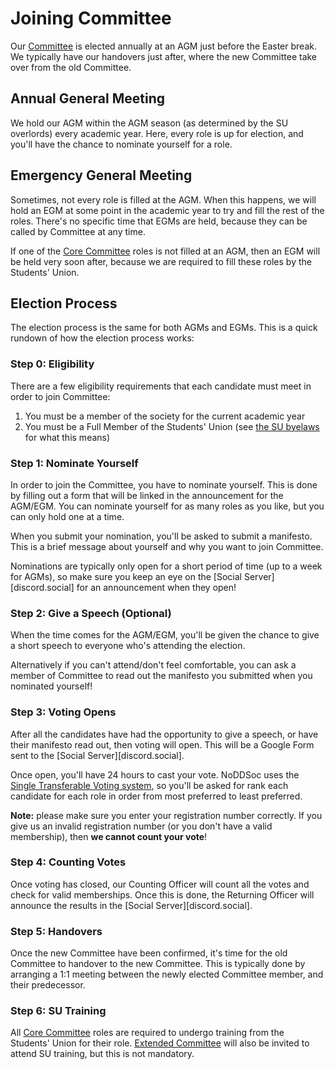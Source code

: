 # Joining Committee

Our [Committee](introduction.md) is elected annually at an AGM just before the Easter break. We typically have our handovers just after, where the new Committee take over from the old Committee. 

## Annual General Meeting

We hold our AGM within the AGM season (as determined by the SU overlords) every academic year. Here, every role is up for election, and you'll have the chance to nominate yourself for a role. 

## Emergency General Meeting

Sometimes, not every role is filled at the AGM. When this happens, we will hold an EGM at some point in the academic year to try and fill the rest of the roles. There's no specific time that EGMs are held, because they can be called by Committee at any time.

If one of the [Core Committee](introduction.md#core-committee) roles is not filled at an AGM, then an EGM will be held very soon after, because we are required to fill these roles by the Students' Union.

## Election Process

The election process is the same for both AGMs and EGMs. This is a quick rundown of how the election process works:

### Step 0: Eligibility

There are a few eligibility requirements that each candidate must meet in order to join Committee:

1. You must be a member of the society for the current academic year
2. You must be a Full Member of the Students' Union (see [the SU byelaws](https://assets-cdn.sums.su/SH/PDF_Files/BYE_LAWS_12_05_22.pdf) for what this means)

### Step 1: Nominate Yourself

In order to join the Committee, you have to nominate yourself. This is done by filling out a form that will be linked in the announcement for the AGM/EGM. You can nominate yourself for as many roles as you like, but you can only hold one at a time.

When you submit your nomination, you'll be asked to submit a manifesto. This is a brief message about yourself and why you want to join Committee.

Nominations are typically only open for a short period of time (up to a week for AGMs), so make sure you keep an eye on the [Social Server][discord.social] for an announcement when they open!

### Step 2: Give a Speech (Optional)

When the time comes for the AGM/EGM, you'll be given the chance to give a short speech to everyone who's attending the election. 

Alternatively if you can't attend/don't feel comfortable, you can ask a member of Committee to read out the manifesto you submitted when you nominated yourself!

### Step 3: Voting Opens

After all the candidates have had the opportunity to give a speech, or have their manifesto read out, then voting will open. This will be a Google Form sent to the [Social Server][discord.social].

Once open, you'll have 24 hours to cast your vote. NoDDSoc uses the [Single Transferable Voting system](https://en.wikipedia.org/wiki/Single_transferable_vote), so you'll be asked for rank each candidate for each role in order from most preferred to least preferred.

**Note:** please make sure you enter your registration number correctly. If you give us an invalid registration number (or you don't have a valid membership), then __we cannot count your vote__!

### Step 4: Counting Votes

Once voting has closed, our Counting Officer will count all the votes and check for valid memberships. Once this is done, the Returning Officer will announce the results in the [Social Server][discord.social].

[//]: # (TODO: mention how RO and CO are determined?)

### Step 5: Handovers

Once the new Committee have been confirmed, it's time for the old Committee to handover to the new Committee. This is typically done by arranging a 1:1 meeting between the newly elected Committee member, and their predecessor.

### Step 6: SU Training

All [Core Committee](introduction.md#core-committee) roles are required to undergo training from the Students' Union for their role. [Extended Committee](introduction.md#extended-committee) will also be invited to attend SU training, but this is not mandatory.